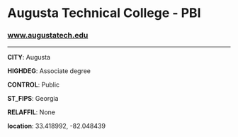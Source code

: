 # Augusta Technical College - PBI
### www.augustatech.edu
---
**CITY**: Augusta

**HIGHDEG**: Associate degree

**CONTROL**: Public

**ST_FIPS**: Georgia

**RELAFFIL**: None

**location**: 33.418992, -82.048439